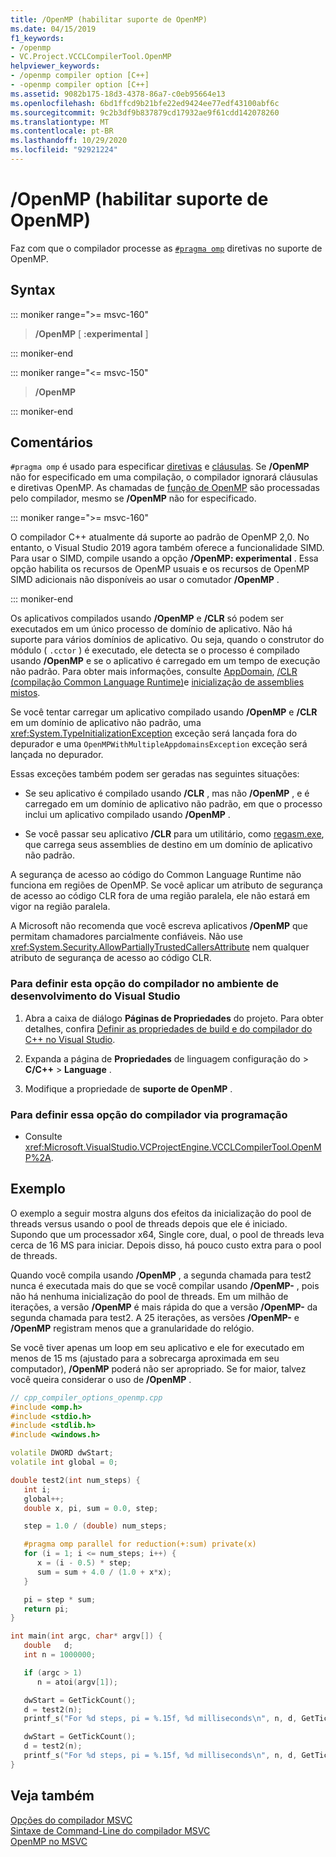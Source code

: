 ```yaml
---
title: /OpenMP (habilitar suporte de OpenMP)
ms.date: 04/15/2019
f1_keywords:
- /openmp
- VC.Project.VCCLCompilerTool.OpenMP
helpviewer_keywords:
- /openmp compiler option [C++]
- -openmp compiler option [C++]
ms.assetid: 9082b175-18d3-4378-86a7-c0eb95664e13
ms.openlocfilehash: 6bd1ffcd9b21bfe22ed9424ee77edf43100abf6c
ms.sourcegitcommit: 9c2b3df9b837879cd17932ae9f61cdd142078260
ms.translationtype: MT
ms.contentlocale: pt-BR
ms.lasthandoff: 10/29/2020
ms.locfileid: "92921224"
---
```

# <a name="openmp-enable-openmp-support"></a>/OpenMP (habilitar suporte de OpenMP)

Faz com que o compilador processe as [`#pragma omp`](../../preprocessor/omp.md) diretivas no suporte de OpenMP.

## <a name="syntax"></a>Syntax

::: moniker range=">= msvc-160"

> **/OpenMP** \[ **:**__experimental__ ]

::: moniker-end

::: moniker range="<= msvc-150"

> **/OpenMP**

::: moniker-end

## <a name="remarks"></a>Comentários

`#pragma omp` é usado para especificar [diretivas](../../parallel/openmp/reference/openmp-directives.md) e [cláusulas](../../parallel/openmp/reference/openmp-clauses.md). Se **/OpenMP** não for especificado em uma compilação, o compilador ignorará cláusulas e diretivas OpenMP. As chamadas de [função de OpenMP](../../parallel/openmp/reference/openmp-functions.md) são processadas pelo compilador, mesmo se **/OpenMP** não for especificado.

::: moniker range=">= msvc-160"

O compilador C++ atualmente dá suporte ao padrão de OpenMP 2,0. No entanto, o Visual Studio 2019 agora também oferece a funcionalidade SIMD. Para usar o SIMD, compile usando a opção **/OpenMP: experimental** . Essa opção habilita os recursos de OpenMP usuais e os recursos de OpenMP SIMD adicionais não disponíveis ao usar o comutador **/OpenMP** .

::: moniker-end

Os aplicativos compilados usando **/OpenMP** e **/CLR** só podem ser executados em um único processo de domínio de aplicativo. Não há suporte para vários domínios de aplicativo. Ou seja, quando o construtor do módulo ( `.cctor` ) é executado, ele detecta se o processo é compilado usando **/OpenMP** e se o aplicativo é carregado em um tempo de execução não padrão. Para obter mais informações, consulte [AppDomain](../../cpp/appdomain.md), [/CLR (compilação Common Language Runtime)](clr-common-language-runtime-compilation.md)e [inicialização de assemblies mistos](../../dotnet/initialization-of-mixed-assemblies.md).

Se você tentar carregar um aplicativo compilado usando **/OpenMP** e **/CLR** em um domínio de aplicativo não padrão, uma <xref:System.TypeInitializationException> exceção será lançada fora do depurador e uma `OpenMPWithMultipleAppdomainsException` exceção será lançada no depurador.

Essas exceções também podem ser geradas nas seguintes situações:

- Se seu aplicativo é compilado usando **/CLR** , mas não **/OpenMP** , e é carregado em um domínio de aplicativo não padrão, em que o processo inclui um aplicativo compilado usando **/OpenMP** .

- Se você passar seu aplicativo **/CLR** para um utilitário, como [regasm.exe](/dotnet/framework/tools/regasm-exe-assembly-registration-tool), que carrega seus assemblies de destino em um domínio de aplicativo não padrão.

A segurança de acesso ao código do Common Language Runtime não funciona em regiões de OpenMP. Se você aplicar um atributo de segurança de acesso ao código CLR fora de uma região paralela, ele não estará em vigor na região paralela.

A Microsoft não recomenda que você escreva aplicativos **/OpenMP** que permitam chamadores parcialmente confiáveis. Não use <xref:System.Security.AllowPartiallyTrustedCallersAttribute> nem qualquer atributo de segurança de acesso ao código CLR.

### <a name="to-set-this-compiler-option-in-the-visual-studio-development-environment"></a>Para definir esta opção do compilador no ambiente de desenvolvimento do Visual Studio

1. Abra a caixa de diálogo **Páginas de Propriedades** do projeto. Para obter detalhes, confira [Definir as propriedades de build e do compilador do C++ no Visual Studio](../working-with-project-properties.md).

1. Expanda a página de **Propriedades** de linguagem configuração do  >  **C/C++**  >  **Language** .

1. Modifique a propriedade de **suporte de OpenMP** .

### <a name="to-set-this-compiler-option-programmatically"></a>Para definir essa opção do compilador via programação

- Consulte <xref:Microsoft.VisualStudio.VCProjectEngine.VCCLCompilerTool.OpenMP%2A>.

## <a name="example"></a>Exemplo

O exemplo a seguir mostra alguns dos efeitos da inicialização do pool de threads versus usando o pool de threads depois que ele é iniciado. Supondo que um processador x64, Single core, dual, o pool de threads leva cerca de 16 MS para iniciar. Depois disso, há pouco custo extra para o pool de threads.

Quando você compila usando **/OpenMP** , a segunda chamada para test2 nunca é executada mais do que se você compilar usando **/OpenMP-** , pois não há nenhuma inicialização do pool de threads. Em um milhão de iterações, a versão **/OpenMP** é mais rápida do que a versão **/OpenMP-** da segunda chamada para test2. A 25 iterações, as versões **/OpenMP-** e **/OpenMP** registram menos que a granularidade do relógio.

Se você tiver apenas um loop em seu aplicativo e ele for executado em menos de 15 ms (ajustado para a sobrecarga aproximada em seu computador), **/OpenMP** poderá não ser apropriado. Se for maior, talvez você queira considerar o uso de **/OpenMP** .

```cpp
// cpp_compiler_options_openmp.cpp
#include <omp.h>
#include <stdio.h>
#include <stdlib.h>
#include <windows.h>

volatile DWORD dwStart;
volatile int global = 0;

double test2(int num_steps) {
   int i;
   global++;
   double x, pi, sum = 0.0, step;

   step = 1.0 / (double) num_steps;

   #pragma omp parallel for reduction(+:sum) private(x)
   for (i = 1; i <= num_steps; i++) {
      x = (i - 0.5) * step;
      sum = sum + 4.0 / (1.0 + x*x);
   }

   pi = step * sum;
   return pi;
}

int main(int argc, char* argv[]) {
   double   d;
   int n = 1000000;

   if (argc > 1)
      n = atoi(argv[1]);

   dwStart = GetTickCount();
   d = test2(n);
   printf_s("For %d steps, pi = %.15f, %d milliseconds\n", n, d, GetTickCount() - dwStart);

   dwStart = GetTickCount();
   d = test2(n);
   printf_s("For %d steps, pi = %.15f, %d milliseconds\n", n, d, GetTickCount() - dwStart);
}
```

## <a name="see-also"></a>Veja também

[Opções do compilador MSVC](compiler-options.md) \
[Sintaxe de Command-Line do compilador MSVC](compiler-command-line-syntax.md) \
[OpenMP no MSVC](../../parallel/openmp/openmp-in-visual-cpp.md)
